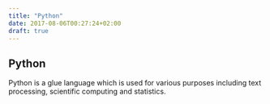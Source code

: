 ```yaml
---
title: "Python"
date: 2017-08-06T00:27:24+02:00
draft: true
---
```


## Python
Python is a glue language which is used for various purposes including text processing, scientific computing and statistics.



